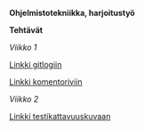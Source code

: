 **Ohjelmistotekniikka, harjoitustyö**

**Tehtävät**

*Viikko 1*


[Linkki gitlogiin](https://github.com/VolmarKa/ot-harjoitustyo/blob/master/laskarit/viikko1/gitlog.txt)

[Linkki komentoriviin](https://github.com/VolmarKa/ot-harjoitustyo/blob/master/laskarit/viikko1/komentorivi.txt)


*Viikko 2*

[Linkki testikattavuuskuvaan](https://github.com/VolmarKa/ot-harjoitustyo/blob/master/laskarit/viikko2/testikattavuus.PNG)
